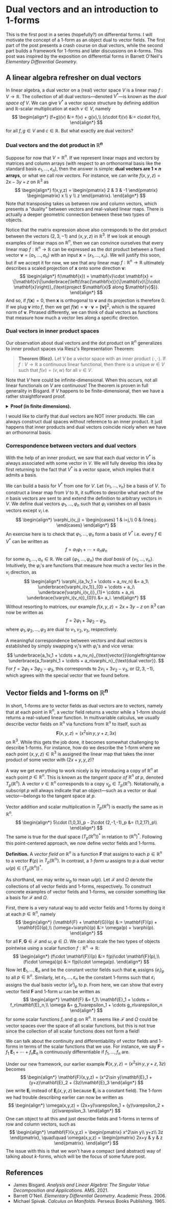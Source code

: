 # Dual vectors and an introduction to $1$-forms

This is the first post in a series (hopefully?) on differential forms. I will motivate the concept of a $1$-form as an object dual to vector fields. The first part of the post presents a crash course on dual vectors, while the second part builds a framework for $1$-forms and later discussions on $k$-forms. This post was inspired by the exposition on differential forms in Barrett O'Neil's *Elementary Differential Geometry*.

## A linear algebra refresher on dual vectors

In linear algebra, a dual vector on a (real) vector space $V$ is a linear map $f:V\to \mathbb{R}$. The collection of all dual vectors—denoted $V^*$—is known as the *dual space of $V$*. We can give $V^*$ a vector space structure by defining addition and $\mathbb{R}$-scalar multiplication at each $v\in V$, namely
$$
\begin{align*}
    (f+g)(v) &:= f(v) + g(v),\\
    (c\cdot f)(v) &:= c\cdot f(v),
\end{align*}
$$
for all $f,g\in V$ and $c\in \mathbb{R}$. But what exactly are dual vectors?

### Dual vectors and the dot product in $\mathbb{R}^n$

Suppose for now that $V=\mathbb{R}^n$. If we represent linear maps and vectors by matrices and column arrays (with respect to an orthonormal basis like the standard basis $e_1,\dots,e_n$), then the answer is simple: **dual vectors are $1\times n$ arrays**, or what we call *row vectors*. For instance, we can write $f(x,y,z) = 2x-3y+z$ on $\mathbb{R}^3$ as
$$
\begin{align*}
    f(x,y,z) = 
    \begin{pmatrix}
        2 & 3 & -1
    \end{pmatrix}
    \begin{pmatrix}
        x \\ y \\ z
    \end{pmatrix}.
\end{align*}
$$
Note that transposing takes us between row and column vectors, which presents a "duality" between vectors and real-valued linear maps. There is actually a deeper geometric connection between these two types of objects. 

Notice that the matrix expression above also corresponds to the dot product between the vectors $(2,3,-1)$ and $(x,y,z)$ in $\mathbb{R}^3$.
If we look at enough examples of linear maps on $\mathbb{R}^n$, then we can convince ourselves that every linear map $f:\mathbb{R}^n\to\mathbb{R}$ can be expressed as the dot product between a fixed vector $\mathbf{v}=(a_1,\dots,a_n)$ with an input $\mathbf{x}=(x_1,\dots,x_n)$. We will justify this soon, but if we accept it for now, we see that any linear map $f:\mathbb{R}^n\to\mathbb{R}$ ultimately describes a scaled projection of $\mathbf{x}$ onto some direction $\mathbf{v}$:
$$
\begin{align*}
    f(\mathbf{x}) = \mathbf{v}\cdot \mathbf{x} = \|\mathbf{v}\|\underbrace{\left(\frac{\mathbf{v}}{\|\mathbf{v}\|}\cdot \mathbf{x}\right)}_{\text{project $\mathbf{x}$ along $\mathbf{v}$}}.
\end{align*}
$$
And so, if $f(\mathbf{x})=0$, then $\mathbf{x}$ is orthogonal to $\mathbf{v}$ and its projection is therefore $0$. If we plug $\mathbf{v}$ into $f$, then we get $f(\mathbf{v}) = \mathbf{v}\cdot\mathbf{v} = \|\mathbf{v}\|^2$, which is the squared norm of $\mathbf{v}$. Phrased differently, we can think of dual vectors as functions that measure how much a vector lies along a specific direction. 

<!-- Reference eigenchris's video?-->

### Dual vectors in inner product spaces

Our observation about dual vectors and the dot product on $\mathbb{R}^n$ generalizes to inner product spaces via Riesz's Representation Theorem:

> **Theorem (Riez).**
> Let $V$ be a vector space with an inner product $\langle \cdot,\cdot\rangle$. If $f: V\to \mathbb{R}$ a continuous linear functional, then there is a unique $w\in V$ such that $f(v) = \langle v,w\rangle$ for all $v\in V$. 

Note that $V$ here could be infinite-dimensional. When this occurs, not all linear functionals on $V$ are continuous! The theorem is proven in full generality in Bisgard. If $V$ happens to be finite-dimensional, then we have a rather straightforward proof.

<details class="latex"> 
<summary><b>Proof (in finite dimensions).</b></summary>

Suppose that $V$ is an $n$-dimensional vector space. Then let $\{e_1,\dots,e_n\}$ be an orthonormal basis (guaranteed by Gram-Schmidt process). For a given $f\in V^*$, define 
$$
\begin{align*}
    w:= f(e_1)e_1 + \cdots + f(e_n)e_n.
\end{align*}
$$
If $v\in V$ and $v = a_1e_1 + \cdots +a_ne_n$ with $a_i\in \mathbb{R}$, then 
$$
\begin{align*}
    f(v) &= f(a_1e_1 + \cdots + a_ne_n)\\
    &= a_1f(e_1) + \cdots + a_n f(e_n). 
\end{align*}
$$
Notice that
$$
\begin{align*}
    \langle w,v \rangle &= \Big\langle f(e_1)e_1+\cdots+f(e_n)e_n,\ a_1e_1 + \cdots + a_ne_n\Big\rangle\\
    &= a_1f(e_1) + \cdots + a_nf(e_n)
\end{align*}
$$
by the bilinearity of $\langle\cdot,\cdot\rangle$ and orthonormality of $\{e_1,\dots,e_n\}$, which shows that $f(v) = \langle w,v\rangle$ for all $v\in V$.

</details>

<!-- Statement seems weird -->
I would like to clarify that dual vectors are NOT inner products. We can always construct dual spaces without reference to an inner product. It just happens that inner products and dual vectors coincide nicely when we have an orthonormal basis.

### Correspondence between vectors and dual vectors

With the help of an inner product, we saw that each dual vector in $V^*$ is always associated with some vector in $V$. We will fully develop this idea by first returning to the fact that $V^*$ is a vector space, which implies that it admits a basis. 

We can build a basis for $V^*$ from one for $V$. Let $\{v_1,\dots,v_n\}$ be a basis of $V$. To construct a linear map from $V$ to $\mathbb{R}$, it suffices to describe what each of the $n$ basis vectors are sent to and extend the definition to arbitrary vectors in $V$. We define dual vectors $\varphi_1,\dots,\varphi_n$ such that $\varphi_i$ vanishes on all basis vectors except $v_i$ i.e.
$$
\begin{align*}
    \varphi_i(v_j) = 
    \begin{cases}
        1 & i=j,\\
        0 & i\neq j.
    \end{cases}
\end{align*}
$$
An exercise here is to check that $\varphi_1,\dots,\varphi_n$ form a basis of $V^*$ i.e. every $f\in V^*$ can be written as 
$$
    f = a_1\varphi_1 + \cdots + a_n\varphi_n
$$
for some $a_1,\dots,a_n\in \mathbb{R}$. We call $\{\varphi_1,\dots,\varphi_n\}$ the *dual basis* of $\{v_1,\dots,v_n\}$. 
Intuitively, the $\varphi_i$'s are functions that measure how much a vector lies in the $v_i$ direction, as
$$
\begin{align*}
    \varphi_i(a_1v_1 + \cdots + a_nv_n) &= a_1\ \underbrace{\varphi_i(v_1)}_{0} + \cdots + a_i\ \underbrace{\varphi_i(v_i)}_{1}+ \cdots + a_n\ \underbrace{\varphi_i(v_n)}_{0}\\
    &= a_i.
\end{align*}
$$
Without resorting to matrices, our example $f(x,y,z)=2x+3y-z$ on $\mathbb{R}^3$ can now be written as 
$$
    f = 2\varphi_1 + 3\varphi_2 - \varphi_3,
$$
where $\varphi_1,\varphi_2,\dots,\varphi_3$ are dual to $v_1,v_2,v_3$, respectively. 

A meaningful correspondence between vectors and dual vectors is established by simply swapping $v_i$'s with $\varphi_i$'s and vice versa: 
$$
    \underbrace{a_1v_1 + \cdots + a_nv_n}_{\text{vector}}\longleftrightarrow \underbrace{a_1\varphi_1 + \cdots + a_n\varphi_n}_{\text{dual vector}}.
$$
For $f=2\varphi_1 + 3\varphi_2 - \varphi_3$, this corresponds to $2v_1+3v_2-v_3$, or $(2,3,-1)$, which agrees with the special vector that we found before. 

## Vector fields and $1$-forms on $\mathbb{R}^n$

In short, $1$-forms are to vector fields as dual vectors are to vectors, namely that at each point in $\mathbb{R}^n$, a vector field returns a vector while a $1$-form should returns a real-valued linear function. In multivariable calculus, we usually describe vector fields on $\mathbb{R}^n$ via functions from $\mathbb{R}^n$ to itself, such as
$$ \mathbf{F}(x,y,z) = (x^2\sin y, y+z, 3x)$$
on $\mathbb{R}^3$. While this gets the job done, it becomes somewhat challenging to describe $1$-forms. For instance, how do we describe the $1$-form where we each point $(x,y,z)\in\mathbb{R}^3$ is assigned the linear map that takes the inner product of some vector with $(2x+y,y,z)$?

<!-- Should I add an example here for why it's hard?-->

A way we get everything to work nicely is by introducing a copy of $\mathbb{R}^n$ at each point $p\in\mathbb{R}^n$. This is known as the *tangent space of $\mathbb{R}^n$ at $p$*, denoted $T_p(\mathbb{R}^n)$.
A vector $v\in \mathbb{R}^n$ corresponds to a copy $v_p\in T_p(\mathbb{R}^n)$. Notationally, a subscript $p$ will always indicate that an object—such as a vector or dual vector—belongs to the tangent space at $p$.

Vector addition and scalar multiplication in $T_p(\mathbb{R}^n)$ is exactly the same as in $\mathbb{R}^n$.
$$ 
\begin{align*}
    5\cdot (1,0,3)_p - 2\cdot (2,-1,-1)_p &= (1,2,17)_p\\
\end{align*}
$$
The same is true for the dual space $(T_p(\mathbb{R}^n))^*$ in relation to $(\mathbb{R}^n)^*$. Following this point-centered approach, we now define vector fields and $1$-forms. 

**Definition.** A *vector field on $\mathbb{R}^n$* is a function $\mathbf{F}$ that assigns to each $p\in \mathbb{R}^n$ to a vector $\mathbf{F}(p)$ in $T_p(\mathbb{R^n})$. In contrast, a *$1$-form* $\omega$ assigns to $p$ a dual vector $\omega(p)\in (T_p(\mathbb{R}^n))^*$.

As shorthand, we may write $\omega_p$ to mean $\omega(p)$. Let $\mathcal{F}$ and $\Omega$ denote the collections of all vector fields and $1$-forms, respectively. To construct concrete examples of vector fields and $1$-forms, we consider something like a basis for $\mathcal{F}$ and $\Omega$.

First, there is a very natural way to add vector fields and $1$-forms by doing it at each $p\in \mathbb{R}^n$, namely
$$
\begin{align*}
    (\mathbf{F} + \mathbf{G})(p) &:= \mathbf{F}(p) + \mathbf{G}(p),\\
    (\omega+\varphi)(p) &:= \omega(p) + \varphi(p).
\end{align*}
$$
for all $\mathbf{F},\mathbf{G}\in \mathcal{F}$ and $\omega,\varphi\in \Omega$. We can also scale the two types of objects pointwise using a scalar function $f:\mathbb{R}^n\to\mathbb{R}$:
$$
\begin{align*}
    (f\cdot \mathbf{F})(p) &:= f(p)\cdot \mathbf{F}(p),\\
    (f\cdot \omega)(p) &:= f(p)\cdot \omega(p).
\end{align*}
$$
Now let $\mathbf{E}_1,\dots,\mathbf{E}_n$ and be the constant vector fields such that $\mathbf{e}_i$ assigns $(e_i)_p$ to all $p\in \mathbb{R}^n$. Similarly, let $\varepsilon_1,\dots,\varepsilon_n$ be the constant $1$-forms such that $\varepsilon_i$ assigns the dual basis vector $(e^i)_p$ to $p$. From here, we can show that every vector field $\mathbf{F}$ and $1$-form $\omega$ can be written as 
$$
\begin{align*}
    \mathbf{F} &= f_1\ \mathbf{E}_1 + \cdots + f_n\mathbf{E}_n,\\
    \omega &= g_1\varepsilon_1 + \cdots g_n\varepsilon_n
\end{align*}
$$
for some scalar functions $f_i$ and $g_i$ on $\mathbb{R}^n$. It seems like $\mathcal{F}$ and $\Omega$ could be vector spaces over the space of all scalar functions, but this is not true since the collection of all scalar functions does not form a field!

We can talk about the continuity and differentiability of vector fields and $1$-forms in terms of the scalar functions that we use. For instance, we say $\mathbf{F} = f_1\ \mathbf{E}_1 + \cdots + f_n\mathbf{E}_n$ is continuously differentiable if $f_1,\dots,f_n$ are. 

Under our new framework, our earlier example $\mathbf{F}(x,y,z) = (x^2\sin y, y+z, 3z)$ becomes 
$$
\begin{align*}
    \mathbf{F}(x,y,z) = (x^2\sin y)\mathbf{E}_1 + (y+z)\mathbf{E}_2 + (3z)\mathbf{E}_3
\end{align*}
$$
(we write $\mathbf{E}_i$ instead of $\mathbf{E}_i(x,y,z)$ because $\mathbf{E}_i$ is a constant field). The $1$-form we had trouble describing earlier can now be written as
$$
\begin{align*}
    \omega(x,y,z) = (2x+y)\varepsilon_1 + (y)\varepsilon_2 + (z)\varepsilon_3.
\end{align*}
$$
One can object to all this and just describe fields and $1$-forms in terms of row and column vectors, such as
$$
\begin{align*}
    \mathbf{F}(x,y,z) = 
    \begin{pmatrix}
        x^2\sin y\\
        y+z\\
        3z
    \end{pmatrix},
    \quad\quad
    \omega(x,y,z) =
    \begin{pmatrix}
        2x+y & y & z
    \end{pmatrix}.
\end{align*}
$$
The issue with this is that we won't have a compact (and abstract) way of talking about $k$-forms, which will be the focus of some future post.

## References

 * James Bisgard. *Analysis and Linear Algebra: The Singular Value Decomposition and Applications*. AMS. 2021.
 * Barrett O'Neil. *Elementary Differential Geometry*. Academic Press. 2006.
 * Michael Spivak. *Calculus on Manifolds*. Perseus Books Publishing. 1965.



